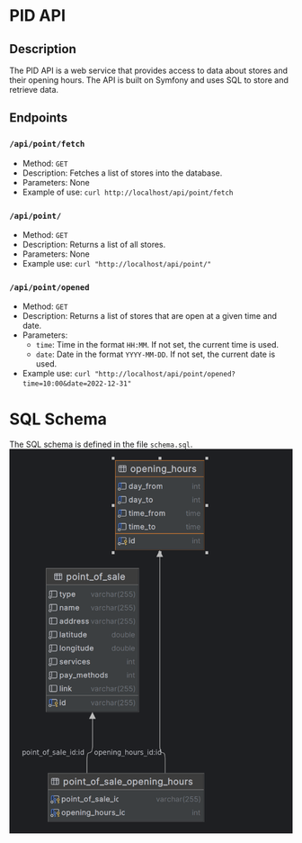 # PID API

## Description
The PID API is a web service that provides access to data about stores and their opening hours. The API is built on Symfony and uses SQL to store and retrieve data.

## Endpoints

### `/api/point/fetch`

- Method: `GET`
- Description: Fetches a list of stores into the database.
- Parameters: None
- Example of use: `curl http://localhost/api/point/fetch`

### `/api/point/`

- Method: `GET`
- Description: Returns a list of all stores.
- Parameters: None
- Example use: `curl "http://localhost/api/point/"`

### `/api/point/opened`

- Method: `GET`
- Description: Returns a list of stores that are open at a given time and date.
- Parameters:
    - `time`: Time in the format `HH:MM`. If not set, the current time is used.
    - `date`: Date in the format `YYYY-MM-DD`. If not set, the current date is used.
- Example use: `curl "http://localhost/api/point/opened?time=10:00&date=2022-12-31"`

# SQL Schema
The SQL schema is defined in the file `schema.sql`. 
![Database Schema](schema.png)